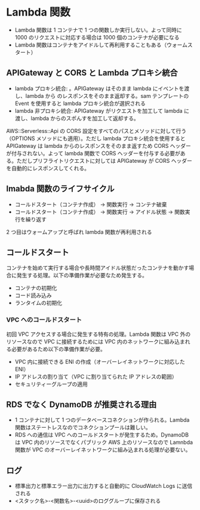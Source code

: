 # Lambda 関数

- Lambda 関数は 1 コンテナで 1 つの関数しか実行しない。よって同時に 1000 のリクエストに対応する場合は 1000 個のコンテナが必要になる
- Lambda 関数はコンテナをアイドルして再利用することもある（ウォームスタート）

## APIGateway と CORS と Lambda プロキシ統合

- lambda プロキシ統合: 。APIGateway はそのまま lambda にイベントを渡し、lambda から のレスポンスをそのまま返却する。sam テンプレートの Event を使用すると lambda プロキシ統合が選択される
- lambda 非プロキシ統合: APIGateway がリクエストを加工して lambda に渡し、lambda からのスポんすを加工して返却する。

AWS::Serverless::Api の CORS 設定をすべてのパスとメソッドに対して行う（OPTIONS メソッドにも適用）。ただし lambda プロキシ統合を使用すると APIGateway は lambda からのレスポンスをそのまま返すため CORS ヘッダーが付与されない。よって lambda 関数で CORS ヘッダーを付与する必要がある。ただしプリフライトリクエストに対しては APIGateway が CORS ヘッダーを自動的にレスポンスしてくれる。

## lmabda 関数のライフサイクル

- コールドスタート（コンテナ作成） → 関数実行 → コンテナ破棄
- コールドスタート（コンテナ作成） → 関数実行 → アイドル状態 → 関数実行を繰り返す

2 つ目はウォームアップと呼ばれ lambda 関数が再利用される

## コールドスタート

コンテナを始めて実行する場合や長時間アイドル状態だったコンテナを動かす場合に発生する処理。以下の準備作業が必要なため発生する。

- コンテナの初期化
- コード読み込み
- ランタイムの初期化

### VPC へのコールドスタート

初回 VPC アクセスする場合に発生する特有の処理。Lambda 関数は VPC 外のリソースなので VPC に接続するためには VPC 内のネットワークに組み込まれる必要があるため以下の準備作業が必要。

- VPC 内に接続できる ENI の作成（オーバーレイネットワークに対応した ENI）
- IP アドレスの割り当て（VPC に割り当てられた IP アドレスの範囲）
- セキュリティーグループの適用

## RDS でなく DynamoDB が推奨される理由

- 1 コンテナに対して 1 つのデータベースコネクションが作られる。Lambda 関数はステートレスなのでコネクションプールは難しい。
- RDS への通信は VPC へのコールドスタートが発生するため。DynamoDB は VPC 内のリソースでなくパブリック AWS 上のリソースなので Lamnbda 関数が VPC のオーバーレイネットワークに組み込まれる処理が必要ない。

## ログ

- 標準出力と標準エラー出力に出力すると自動的に CloudWatch Logs に送信される
- <スタック名>-<関数名>-\<uuid>のロググループに保存される
